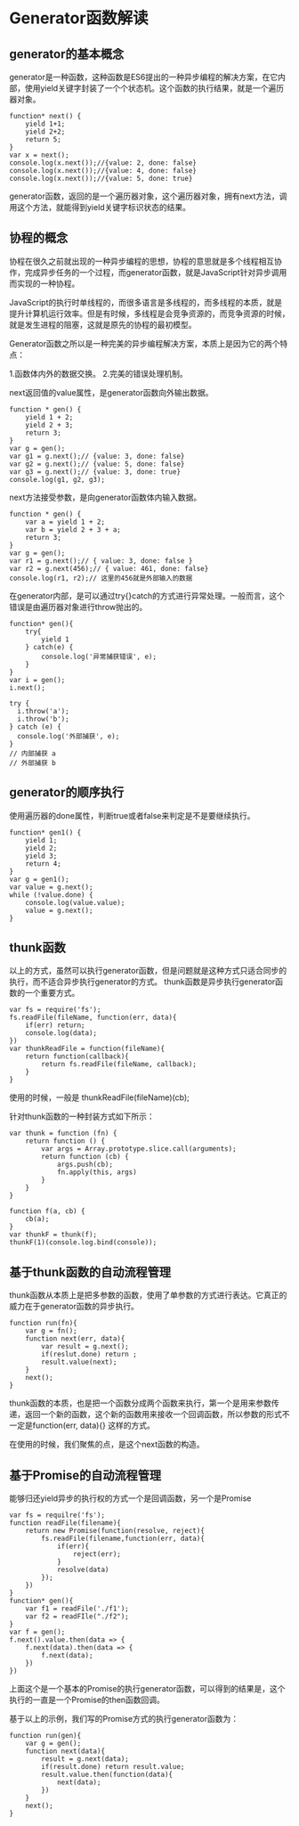 # Generator函数解读

## generator的基本概念

generator是一种函数，这种函数是ES6提出的一种异步编程的解决方案，在它内部，使用yield关键字封装了一个个状态机。这个函数的执行结果，就是一个遍历器对象。

```
function* next() {
    yield 1+1;
    yield 2+2;
    return 5;
}
var x = next();
console.log(x.next());//{value: 2, done: false}
console.log(x.next());//{value: 4, done: false}
console.log(x.next());//{value: 5, done: true}
```
generator函数，返回的是一个遍历器对象，这个遍历器对象，拥有next方法，调用这个方法，就能得到yield关键字标识状态的结果。

## 协程的概念

协程在很久之前就出现的一种异步编程的思想，协程的意思就是多个线程相互协作，完成异步任务的一个过程，而generator函数，就是JavaScript针对异步调用而实现的一种协程。

JavaScript的执行时单线程的，而很多语言是多线程的，而多线程的本质，就是提升计算机运行效率。但是有时候，多线程是会竞争资源的，而竞争资源的时候，就是发生进程的阻塞，这就是原先的协程的最初模型。

Generator函数之所以是一种完美的异步编程解决方案，本质上是因为它的两个特点：

1.函数体内外的数据交换。
2.完美的错误处理机制。

next返回值的value属性，是generator函数向外输出数据。
```
function * gen() {
    yield 1 + 2;
    yield 2 + 3;
    return 3;
}
var g = gen();
var g1 = g.next();// {value: 3, done: false}
var g2 = g.next();// {value: 5, done: false}
var g3 = g.next();// {value: 3, done: true}
console.log(g1, g2, g3);
```
next方法接受参数，是向generator函数体内输入数据。
```
function * gen() {
    var a = yield 1 + 2;
    var b = yield 2 + 3 + a;
    return 3;
}
var g = gen();
var r1 = g.next();// { value: 3, done: false }
var r2 = g.next(456);// { value: 461, done: false}
console.log(r1, r2);// 这里的456就是外部输入的数据
```
在generator内部，是可以通过try{}catch的方式进行异常处理。一般而言，这个错误是由遍历器对象进行throw抛出的。
```
function* gen(){
    try{
        yield 1
    } catch(e) {
        console.log('异常捕获错误', e);
    }
}
var i = gen();
i.next();

try {
  i.throw('a');
  i.throw('b');
} catch (e) {
  console.log('外部捕获', e);
}
// 内部捕获 a
// 外部捕获 b
```

## generator的顺序执行

使用遍历器的done属性，判断true或者false来判定是不是要继续执行。
```
function* gen1() {
    yield 1;
    yield 2;
    yield 3;
    return 4;
}
var g = gen1();
var value = g.next();
while (!value.done) {
    console.log(value.value);
    value = g.next();
}
```
## thunk函数
以上的方式，虽然可以执行generator函数，但是问题就是这种方式只适合同步的执行，而不适合异步执行generator的方式。
thunk函数是异步执行generator函数的一个重要方式。
```
var fs = require('fs');
fs.readFile(fileName, function(err, data){
    if(err) return;
    console.log(data);
})
var thunkReadFile = function(fileName){
    return function(callback){
        return fs.readFile(fileName, callback);
    }
}
```
使用的时候，一般是 thunkReadFile(fileName)(cb);

针对thunk函数的一种封装方式如下所示：
```
var thunk = function (fn) {
    return function () {
        var args = Array.prototype.slice.call(arguments);
        return function (cb) {
            args.push(cb);
            fn.apply(this, args)
        }
    }
}

function f(a, cb) {
    cb(a);
}
var thunkF = thunk(f);
thunkF(1)(console.log.bind(console));
```
## 基于thunk函数的自动流程管理

thunk函数从本质上是把多参数的函数，使用了单参数的方式进行表达。它真正的威力在于generator函数的异步执行。

```
function run(fn){
    var g = fn();
    function next(err, data){
        var result = g.next();
        if(reslut.done) return ;
        result.value(next);
    }
    next();
}
```
thunk函数的本质，也是把一个函数分成两个函数来执行，第一个是用来参数传递，返回一个新的函数，这个新的函数用来接收一个回调函数，所以参数的形式不一定是function(err, data){} 这样的方式。

在使用的时候，我们聚焦的点，是这个next函数的构造。

## 基于Promise的自动流程管理

能够归还yield异步的执行权的方式一个是回调函数，另一个是Promise

```
var fs = requilre('fs');
function readFile(filename){
    return new Promise(function(resolve, reject){
        fs.readFile(filename,function(err, data){
            if(err){
                reject(err);
            }
            resolve(data)
        });
    })
}
function* gen(){
    var f1 = readFile('./f1');
    var f2 = readFIle("./f2");
}
var f = gen();
f.next().value.then(data => {
    f.next(data).then(data => {
        f.next(data);
    })
})

```
上面这个是一个基本的Promise的执行generator函数，可以得到的结果是，这个执行的一直是一个Promise的then函数回调。

基于以上的示例，我们写的Promise方式的执行generator函数为：
```
function run(gen){
    var g = gen();
    function next(data){
        result = g.next(data);
        if(result.done) return result.value;
        result.value.then(function(data){
            next(data);
        })
    }
    next();
}
```


